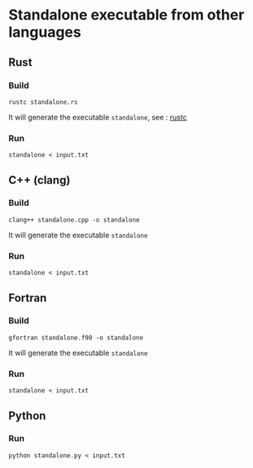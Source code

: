 # Standalone executable from other languages

## Rust

### Build

```
rustc standalone.rs
```
It will generate the executable `standalone`, see : [rustc](https://doc.rust-lang.org/rustc/what-is-rustc.html)

### Run

```
standalone < input.txt
```

## C++ (clang)

### Build

```
clang++ standalone.cpp -o standalone
```
It will generate the executable `standalone`

### Run

```
standalone < input.txt
```

## Fortran

### Build

```
gfortran standalone.f90 -o standalone
```

It will generate the executable `standalone`

### Run

```
standalone < input.txt
```

## Python

### Run

```
python standalone.py < input.txt
```

